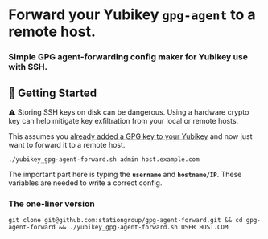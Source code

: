 # Forward your Yubikey `gpg-agent` to a remote host.
### Simple GPG agent-forwarding config maker for Yubikey use with SSH.

## 📖 Getting Started

⚠️ Storing SSH keys on disk can be dangerous. Using a hardware crypto key can help mitigate key exfiltration from your local or remote hosts.

This assumes you [already added a GPG key to your Yubikey](https://github.com/drduh/YubiKey-Guide) and now just want to forward it to a remote host.

```
./yubikey_gpg-agent-forward.sh admin host.example.com
```

The important part here is typing the **`username`** and **`hostname/IP`**. These variables are needed to write a correct config.


### The one-liner version 

```
git clone git@github.com:stationgroup/gpg-agent-forward.git && cd gpg-agent-forward && ./yubikey_gpg-agent-forward.sh USER HOST.COM
```
